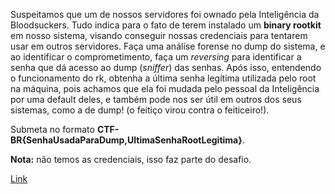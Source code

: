 Suspeitamos que um de nossos servidores foi ownado pela Inteligência da Bloodsuckers. Tudo indica para o fato de terem instalado um **binary rootkit** em nosso sistema, visando conseguir nossas credenciais para tentarem usar em outros servidores. Faça uma análise forense no dump do sistema, e ao identificar o comprometimento, faça um *reversing* para identificar a senha que dá acesso ao dump (*sniffer*) das senhas. Após isso, entendendo o funcionamento do rk, obtenha a última senha legítima utilizada pelo root na máquina, pois achamos que ela foi mudada pelo pessoal da Inteligência por uma default deles, e também pode nos ser útil em outros dos seus sistemas, como a de dump! (o feitiço virou contra o feiticeiro!). 

Submeta no formato **CTF-BR{SenhaUsadaParaDump,UltimaSenhaRootLegitima}**.

**Nota:** não temos as credenciais, isso faz parte do desafio.



[Link](https://static.pwn2win.party/rootkit_3e4df5d6a3926cbc81ebf014a82098ad0964653aaedf581cd1bbc06eb3756642.tar.gz)
